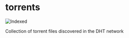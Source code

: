 torrents 
========
![Indexed](https://img.shields.io/badge/indexed-167317-blue)

Collection of torrent files discovered in the DHT network

